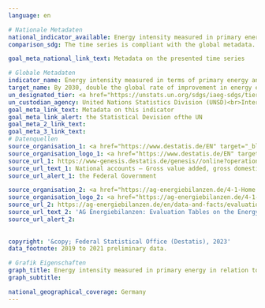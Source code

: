 ```yaml
---
language: en    

# Nationale Metadaten    
national_indicator_available: Energy intensity measured in primary energy in relation to GDP    
comparison_sdg: The time series is compliant with the global metadata.    

goal_meta_national_link_text: Metadata on the presented time series    

# Globale Metadaten    
indicator_name: Energy intensity measured in terms of primary energy and GDP    
target_name: By 2030, double the global rate of improvement in energy efficiency    
un_designated_tier: <a href="https://unstats.un.org/sdgs/iaeg-sdgs/tier-classification/" title="Click here for more information on the UN tier classification."  target="_blank" onclick="return confirm_alert(this);">Tier I</a>    
un_custodian_agency: United Nations Statistics Division (UNSD)<br>International Energy Agency (IEA)    
goal_meta_link_text: Metadata on this indicator    
goal_meta_link_alert: the Statistical Devision ofthe UN    
goal_meta_2_link_text:     
goal_meta_3_link_text:         
# Datenquellen
source_organisation_1: <a href="https://www.destatis.de/EN" target="_blank"> Federal Statistical Office (Destatis) </a>
source_organisation_logo_1: <a href="https://www.destatis.de/EN" target="_blank"><img src="https://g205sdgs.github.io/sdg-indicators/public/OrgImgEn/destatis.png" alt="Logo destatis" style="height:60px; width:148px"/></a>
source_url_1: https://www-genesis.destatis.de/genesis//online?operation=table&code=81000-0001&bypass=true&language=en
source_url_text_1: National accounts – Gross value added, gross domestic product (nominal/price-adjusted) – GENESIS online 81000-0001
source_url_alert_1: the Federal Government

source_organisation_2: <a href="https://ag-energiebilanzen.de/4-1-Home.html" target="_blank" onclick="return confirm_alert('');"> Arbeitsgemeinschaft Energiebilanzen </a>
source_organisation_logo_2: <a href="https://ag-energiebilanzen.de/4-1-Home.html" target="_blank" onclick="return confirm_alert('');"><img src="https://g205sdgs.github.io/sdg-indicators/public/OrgImgEn/ageb.png" alt="Logo ageb" style="height:60px; width:148px"/></a>
source_url_2: https://ag-energiebilanzen.de/en/data-and-facts/evaluation-tables-on-the-energy-balance/
source_url_text_2: 'AG Energiebilanzen: Evaluation Tables on the Energy Balance'
source_url_alert_2: 
    
    
copyright: '&copy; Federal Statistical Office (Destatis), 2023'    
data_footnote: 2019 to 2021 preliminary data.    

# Grafik Eigenschaften    
graph_title: Energy intensity measured in primary energy in relation to GDP
graph_subtitle:     

national_geographical_coverage: Germany    
---
```


<span></span>